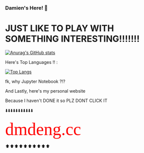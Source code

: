 ### Damien's Here! 👋

<!--
**MD-20880/MD-20880** is a ✨ _special_ ✨ repository because its `README.md` (this file) appears on your GitHub profile.

Here are some ideas to get you started:

- 🔭 I’m currently working on ...
- 🌱 I’m currently learning ...
- 👯 I’m looking to collaborate on ...
- 🤔 I’m looking for help with ...
- 💬 Ask me about ...
- 📫 How to reach me: ...
- 😄 Pronouns: ...
- ⚡ Fun fact: ...
-->
# JUST LIKE TO PLAY WITH SOMETHING INTERESTING!!!!!!!

[![Anurag's GitHub stats](https://github-readme-stats.vercel.app/api?username=MD-20880)](https://github.com/anuraghazra/github-readme-stats)

Here's Top Languages !! :



[![Top Langs](https://github-readme-stats.vercel.app/api/top-langs/?username=MD-20880)](https://github.com/anuraghazra/github-readme-stats)


fk, why Jupyter Notebook ?!?



And Lastly, here's my personal website

Because I haven't DONE it so PLZ DONT CLICK IT

⬇️⬇️⬇️⬇️⬇️⬇️⬇️⬇️⬇️⬇️⬇️

 <span style="font-family:Papyrus; font-size:4em; color:red">dmdeng.cc</span>

⬆️⬆️⬆️⬆️⬆️⬆️⬆️⬆️⬆️⬆️

